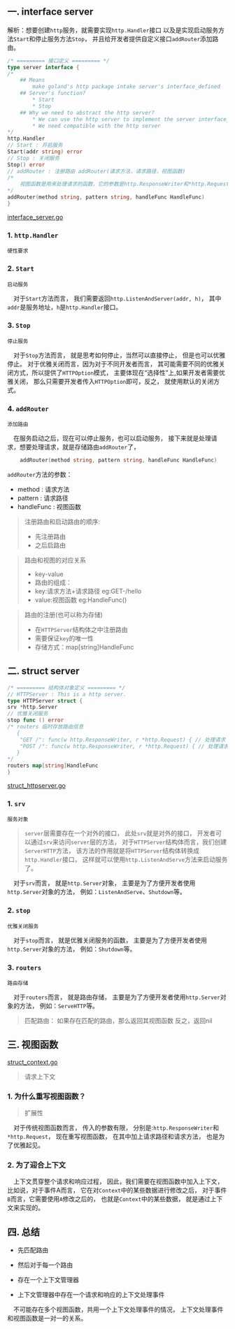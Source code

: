 ## 一. interface server

解析：想要创建`http`服务，就需要实现`http.Handler`接口
以及是实现启动服务方法`Start`和停止服务方法`Stop`，
并且给开发者提供自定义接口`addRouter`添加路由。

```go
/* ========= 接口定义 ========= */
type server interface {
/*
	## Means
		make goland's http package intake server's interface_defined
	## Server's function?
		* Start
		* Stop
	## Why we need to abstract the http server?
		* We can use the http server to implement the server interface_defined
		* We need compatible with the http server
*/
http.Handler
// Start : 开启服务
Start(addr string) error
// Stop : 关闭服务
Stop() error
// addRouter : 注册路由 addRouter(请求方法，请求路径，视图函数)
/*
	视图函数是用来处理请求的函数，它的参数是http.ResponseWriter和*http.Request
*/
addRouter(method string, pattern string, handleFunc HandleFunc)
}
```

[interface_server.go](../server/interface_server.go)

### 1. `http.Handler`

    硬性要求

### 2. `Start`

    启动服务

&emsp;对于`Start`方法而言，
我们需要返回`http.ListenAndServer(addr, h)`，
其中`addr`是服务地址，`h`是`http.Handler`接口。

### 3. `Stop`

    停止服务

&emsp;对于`Stop`方法而言，
就是思考如何停止，当然可以直接停止，
但是也可以优雅停止。
对于优雅关闭而言，因为对于不同开发者而言，
其可能需要不同的优雅关闭方式，所以提供了`HTTPOption`模式，
主要体现在“选择性”上,如果开发者需要优雅关闭，
那么只需要开发者传入`HTTPOption`即可，反之，
就使用默认的关闭方式。

### 4. `addRouter`

    添加路由

&emsp;在服务启动之后，现在可以停止服务，也可以启动服务，
接下来就是处理请求，想要处理请求，就是存储路由`addRouter`了，

```go
    addRouter(method string, pattern string, handleFunc HandleFunc)
```

`addRouter`方法的参数：

* method : 请求方法
* pattern : 请求路径
* handleFunc : 视图函数

> 注册路由和启动路由的顺序:
> * 先注册路由
> * 之后启路由

> 路由和视图的对应关系
> * key-value
> * 路由的组成：
> * key:请求方法+请求路径 eg:GET-/hello
> * value:视图函数 eg:HandleFunc()

> 路由的注册(也可以称为存储)
> * 在`HTTPServer`结构体之中注册路由
> * 需要保证`key`的唯一性
> * 存储方式：map[string]HandleFunc

## 二. struct server

```go
/* ========= 结构体对象定义 ========= */
// HTTPServer : This is a http server.
type HTTPServer struct {
srv *http.Server
// 优雅关闭服务
stop func () error
/* routers 临时存放路由信息
   {
   	"GET /": func(w http.ResponseWriter, r *http.Request) { // 处理请求 },
   	"POST /": func(w http.ResponseWriter, r *http.Request) { // 处理请求 },
   }
*/
routers map[string]HandleFunc
}
```

[struct_httpserver.go](../server/struct_httpserver.go)

### 1. `srv`

    服务对象

> `server`层需要存在一个对外的接口，
> 此处`srv`就是对外的接口，
> 开发者可以通过`srv`来访问`server`层的方法，
> 对于`HTTPServer`结构体而言，我们创建`ServerHTTP`方法，
> 该方法的作用就是将`HTTPServer`结构体转换成`http.Handler`接口，
> 这样就可以使用`http.ListenAndServe`方法来启动服务了。

&emsp;对于`srv`而言，
就是`http.Server`对象，
主要是为了方便开发者使用`http.Server`对象的方法，
例如：`ListenAndServe`、`Shutdown`等。

### 2. `stop`

    优雅关闭服务

&emsp;对于`stop`而言，
就是优雅关闭服务的函数，
主要是为了方便开发者使用`http.Server`对象的方法，
例如：`Shutdown`等。

### 3. `routers`

    路由存储

&emsp;对于`routers`而言，
就是路由存储，
主要是为了方便开发者使用`http.Server`对象的方法，
例如：`ServeHTTP`等。

> 匹配路由：
> 如果存在匹配的路由，那么返回其视图函数
> 反之，返回nil

## 三. 视图函数

[struct_context.go](../context/struct_context.go)

> 请求上下文

### 1. 为什么重写视图函数？

> 扩展性

&emsp;对于传统视图函数而言，
传入的参数有限，
分别是:`http.ResponseWriter`和`*http.Request`，
现在重写视图函数，
在其中加上请求路径和请求方法，
也是为了优雅起见。

### 2. 为了迎合上下文

&emsp;上下文贯穿整个请求和响应过程，
因此，我们需要在视图函数中加入上下文，
比如说，对于事件A而言，
它在对`Context`中的某些数据进行修改之后，
对于事件`B`而言，它需要使用`A`修改之后的，
也就是`Context`中的某些数据，
就是通过上下文来实现的。

## 四. 总结

* 先匹配路由

* 然后对于每一个路由

* 存在一个上下文管理器

* 上下文管理器中存在一个请求和响应的上下文处理事件

&emsp;不可能存在多个视图函数，共用一个上下文处理事件的情况，
上下文处理事件和视图函数是一对一的关系。